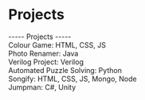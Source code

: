 # Projects
----- Projects -----  
Colour Game: HTML, CSS, JS  
Photo Renamer: Java  
Verilog Project: Verilog  
Automated Puzzle Solving: Python  
Songify: HTML, CSS, JS, Mongo, Node  
Jumpman: C#, Unity  
